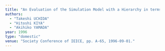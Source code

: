 ```yaml
---
title: "An Evaluation of the Simulation Model with a Hierarchy in terms of Abstraction Levels"
authors:
  - "Takeshi UCHIDA"
  - "Hitoshi KIYA"
  - "Akihiko YAMADA"
year: 1996
type: "domestic"
venue: "Society Conference of IEICE, pp. A-65, 1996-09-01."
---
```


